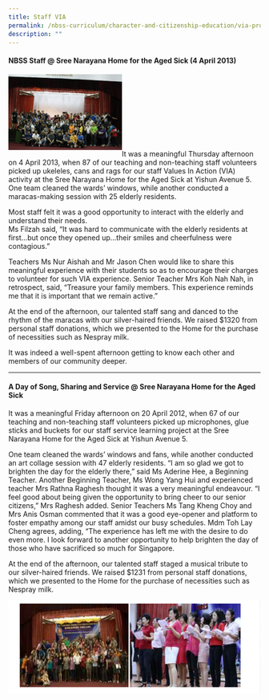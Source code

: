 ```yaml
---
title: Staff VIA
permalink: /nbss-curriculum/character-and-citizenship-education/via-programme/staff-via
description: ""
---
```

<h4><strong>NBSS Staff @ Sree Narayana Home for the Aged Sick (4 April 2013)</strong></h4>
<img style="width: 45%;" src="/images/svia.jpg" align = "left" /><br><br><br><br><br><br><br><br>
<p>It was a meaningful Thursday afternoon on 4 April 2013, when 87 of our teaching and non-teaching staff volunteers picked up ukeleles, cans and rags for our staff Values In Action (VIA) activity at the Sree Narayana Home for the Aged Sick at Yishun Avenue 5. One team cleaned the wards&rsquo; windows, while another conducted a maracas-making session with 25 elderly residents.</p>
<p>Most staff felt it was a good opportunity to interact with the elderly and understand their needs.<br />Ms Filzah said, &ldquo;It was hard to communicate with the elderly residents at first&hellip;but once they opened up&hellip;their smiles and cheerfulness were contagious.&rdquo;</p>
<p>Teachers Ms Nur Aishah and Mr Jason Chen would like to share this meaningful experience with their students so as to encourage their charges to volunteer for such VIA experience. Senior Teacher Mrs Koh Nah Nah, in retrospect, said, &ldquo;Treasure your family members. This experience reminds me that it is important that we remain active.&rdquo;</p>
<p>At the end of the afternoon, our talented staff sang and danced to the rhythm of the maracas with our silver-haired friends. We raised $1320 from personal staff donations, which we presented to the Home for the purchase of necessities such as Nespray milk.</p>
<p>It was indeed a well-spent afternoon getting to know each other and members of our community deeper.</p><hr>
<h4><strong>A Day of Song, Sharing and Service @ Sree Narayana Home for the Aged Sick</strong></h4>
<p>It was a meaningful Friday afternoon on 20 April 2012, when 67 of our teaching and non-teaching staff volunteers picked up microphones, glue sticks and buckets for our staff service learning project at the Sree Narayana Home for the Aged Sick at Yishun Avenue 5.</p>
<p>One team cleaned the wards&rsquo; windows and fans, while another conducted an art collage session with 47 elderly residents. &ldquo;I am so glad we got to brighten the day for the elderly there,&rdquo; said Ms Aderine Hee, a Beginning Teacher. Another Beginning Teacher, Ms Wong Yang Hui and experienced teacher Mrs Rathna Raghesh thought it was a very meaningful endeavour. &ldquo;I feel good about being given the opportunity to bring cheer to our senior citizens,&rdquo; Mrs Raghesh added. Senior Teachers Ms Tang Kheng Choy and Mrs Anis Osman commented that it was a good eye-opener and platform to foster empathy among our staff amidst our busy schedules. Mdm Toh Lay Cheng agrees, adding, &ldquo;The experience has left me with the desire to do even more. I look forward to another opportunity to help brighten the day of those who have sacrificed so much for Singapore.</p>
<p>At the end of the afternoon, our talented staff staged a musical tribute to our silver-haired friends. We raised $1231 from personal staff donations, which we presented to the Home for the purchase of necessities such as Nespray milk.</p>
<img src="/images/svia2.png">